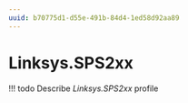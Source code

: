 ```yaml
---
uuid: b70775d1-d55e-491b-84d4-1ed58d92aa89
---
```



# Linksys.SPS2xx


<!-- prettier-ignore -->
!!! todo
    Describe *Linksys.SPS2xx* profile


